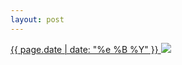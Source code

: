 ```yaml
---
layout: post
---
```


<p>
  <a href="/206">
    <time>{{ page.date | date: "%e %B %Y" }}</time>
    <img src="{{ site.assets_url }}/206.jpg">
  </a>
  
</p>
